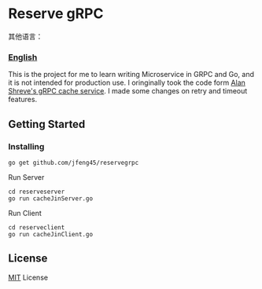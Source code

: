 # Reserve gRPC

其他语言：

### **[English](README.md)**

This is the project for me to learn writing Microservice in GRPC and Go, and it is not intended for production use. I oringinally took the code form [Alan Shreve's gRPC cache service](https://about.sourcegraph.com/go/grpc-in-production-alan-shreve). I made some changes on retry and timeout features.

## Getting Started

### Installing

```
go get github.com/jfeng45/reservegrpc
```

Run Server
```
cd reserveserver
go run cacheJinServer.go
```
Run Client
```
cd reserveclient
go run cacheJinClient.go
```
## License

[MIT](LICENSE.txt) License



